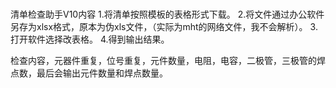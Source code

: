 #
清单检查助手V10内容
1.将清单按照模板的表格形式下载。
2.将文件通过办公软件另存为xlsx格式，原本为伪xls文件，（实际为mht的网络文件，我不会解析）。
3.打开软件选择改表格。
4.得到输出结果。

检查内容，元器件重复，位号重复，元件数量，电阻，电容，二极管，三极管的焊点数，最后会输出元件数量和焊点数量。
